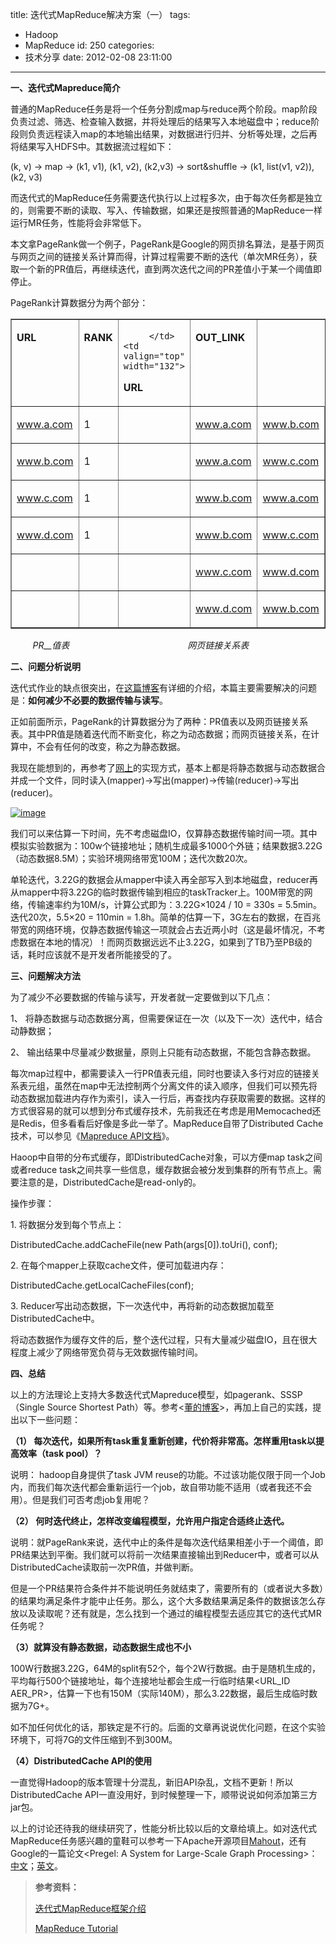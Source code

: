 title: 迭代式MapReduce解决方案（一）
tags:
  - Hadoop
  - MapReduce
id: 250
categories:
  - 技术分享
date: 2012-02-08 23:11:00
---

**一、迭代式Mapreduce简介**

普通的MapReduce任务是将一个任务分割成map与reduce两个阶段。map阶段负责过滤、筛选、检查输入数据，并将处理后的结果写入本地磁盘中；reduce阶段则负责远程读入map的本地输出结果，对数据进行归并、分析等处理，之后再将结果写入HDFS中。其数据流过程如下：
 <!--more-->  

(k, v) -&gt; map -&gt; (k1, v1), (k1, v2), (k2,v3) -&gt; sort&amp;shuffle -&gt; (k1, list(v1, v2)), (k2, v3)

而迭代式的MapReduce任务需要迭代执行以上过程多次，由于每次任务都是独立的，则需要不断的读取、写入、传输数据，如果还是按照普通的MapReduce一样运行MR任务，性能将会非常低下。

本文拿PageRank做一个例子，PageRank是Google的网页排名算法，是基于网页与网页之间的链接关系计算而得，计算过程需要不断的迭代（单次MR任务），获取一个新的PR值后，再继续迭代，直到两次迭代之间的PR差值小于某一个阈值即停止。

PageRank计算数据分为两个部分：    <table border="1" cellspacing="0" cellpadding="0"><tbody>       <tr>         <td valign="top" width="123">           <p>**URL**
         </td>          <td valign="top" width="66">           

**RANK**
         </td>          <td valign="top" width="76">           

         </td>          <td valign="top" width="132">           

**URL**
         </td>          <td valign="top" width="123">           

**OUT_LINK**
         </td>       </tr>        <tr>         <td valign="top" width="123">           

www.a.com
         </td>          <td valign="top" width="66">           

1
         </td>          <td valign="top" width="76">&#160;</td>          <td valign="top" width="132">           

www.a.com
         </td>          <td valign="top" width="123">           

www.b.com
         </td>       </tr>        <tr>         <td valign="top" width="123">           

www.b.com
         </td>          <td valign="top" width="66">           

1
         </td>          <td valign="top" width="76">&#160;</td>          <td valign="top" width="132">           

www.a.com
         </td>          <td valign="top" width="123">           

www.c.com
         </td>       </tr>        <tr>         <td valign="top" width="123">           

www.c.com
         </td>          <td valign="top" width="66">           

1
         </td>          <td valign="top" width="76">&#160;</td>          <td valign="top" width="132">           

www.b.com
         </td>          <td valign="top" width="123">           

www.a.com
         </td>       </tr>        <tr>         <td valign="top" width="123">           

www.d.com
         </td>          <td valign="top" width="66">           

1
         </td>          <td valign="top" width="76">&#160;</td>          <td valign="top" width="132">           

www.b.com
         </td>          <td valign="top" width="123">           

www.c.com
         </td>       </tr>        <tr>         <td valign="top" width="123">&#160;</td>          <td valign="top" width="66">&#160;</td>          <td valign="top" width="76">&#160;</td>          <td valign="top" width="132">           

www.c.com
         </td>          <td valign="top" width="123">           

www.d.com
         </td>       </tr>        <tr>         <td valign="top" width="123">&#160;</td>          <td valign="top" width="66">&#160;</td>          <td valign="top" width="76">&#160;</td>          <td valign="top" width="132">           

www.d.com
         </td>          <td valign="top" width="123">           

www.b.com
         </td>       </tr>     </tbody></table> </p>  

_&#160;&#160;&#160;&#160;&#160;&#160;&#160;&#160; PR__值表&#160;&#160;&#160;&#160;&#160;&#160;&#160;&#160;&#160;&#160;&#160;&#160;&#160;&#160;&#160;&#160;&#160;&#160;&#160;&#160;&#160;&#160;&#160;&#160;&#160;&#160;&#160;&#160;&#160;&#160;&#160;&#160;&#160;&#160;&#160;&#160;&#160;&#160;&#160;&#160;&#160;&#160;&#160;&#160;&#160;&#160;&#160; 网页链接关系表_

**二、问题分析说明**

迭代式作业的缺点很突出，在[这篇博客](http://dongxicheng.org/mapreduce/iterative-mapreduce-intro/)有详细的介绍，本篇主要需要解决的问题是：**如何减少不必要的数据传输与读写**。

正如前面所示，PageRank的计算数据分为了两种：PR值表以及网页链接关系表。其中PR值是随着迭代而不断变化，称之为动态数据；而网页链接关系，在计算中，不会有任何的改变，称之为静态数据。

我现在能想到的，再参考了[网上](http://blog.xebia.com/2011/09/27/wiki-pagerank-with-hadoop/)的实现方式，基本上都是将静态数据与动态数据合并成一个文件，同时读入(mapper)-&gt;写出(mapper)-&gt;传输(reducer)-&gt;写出(reducer)。

[![image](http://www.hongweiyi.com/wp-content/uploads/2012/02/image_thumb.png "image")](http://www.hongweiyi.com/wp-content/uploads/2012/02/image.png)&#160;

我们可以来估算一下时间，先不考虑磁盘IO，仅算静态数据传输时间一项。其中模拟实验数据为：100w个链接地址；随机生成最多1000个外链；结果数据3.22G（动态数据8.5M）；实验环境网络带宽100M；迭代次数20次。

单轮迭代，3.22G的数据会从mapper中读入再全部写入到本地磁盘，reducer再从mapper中将3.22G的临时数据传输到相应的taskTracker上。100M带宽的网络，传输速率约为10M/s，计算公式即为：3.22G×1024 / 10 = 330s = 5.5min。迭代20次，5.5×20 = 110min = 1.8h。简单的估算一下，3G左右的数据，在百兆带宽的网络环境，仅静态数据传输这一项就会占去近两小时（这是最坏情况，不考虑数据在本地的情况）！而网页数据远远不止3.22G，如果到了TB乃至PB级的话，耗时应该就不是开发者所能接受的了。

**三、问题解决方法**

为了减少不必要数据的传输与读写，开发者就一定要做到以下几点：

1、 将静态数据与动态数据分离，但需要保证在一次（以及下一次）迭代中，结合动静数据；

2、 输出结果中尽量减少数据量，原则上只能有动态数据，不能包含静态数据。

每次map过程中，都需要读入一行PR值表元组，同时也要读入多行对应的链接关系表元组，虽然在map中无法控制两个分离文件的读入顺序，但我们可以预先将动态数据加载进内存作为索引，读入一行后，再查找内存获取需要的数据。这样的方式很容易的就可以想到分布式缓存技术，先前我还在考虑是用Memocached还是Redis，但多看看后好像是多此一举了。MapReduce自带了Distributed Cache技术，可以参见《[Mapreduce API文档](http://hadoop.apache.org/common/docs/r0.20.203.0/api/org/apache/hadoop/filecache/DistributedCache.html)》。

Haoop中自带的分布式缓存，即DistributedCache对象，可以方便map task之间或者reduce task之间共享一些信息，缓存数据会被分发到集群的所有节点上。需要注意的是，DistributedCache是read-only的。

操作步骤：

1\. 将数据分发到每个节点上：

DistributedCache.addCacheFile(new Path(args[0]).toUri(), conf);&#160; 

2\. 在每个mapper上获取cache文件，便可加载进内存：

DistributedCache.getLocalCacheFiles(conf);

3\. Reducer写出动态数据，下一次迭代中，再将新的动态数据加载至DistributedCache中。

将动态数据作为缓存文件的后，整个迭代过程，只有大量减少磁盘IO，且在很大程度上减少了网络带宽负荷与无效数据传输时间。

**四、总结**

以上的方法理论上支持大多数迭代式Mapreduce模型，如pagerank、SSSP（Single Source Shortest Path）等。参考&lt;[董的博客](http://dongxicheng.org/mapreduce/iterative-mapreduce-intro/)&gt;，再加上自己的实践，提出以下一些问题：

**（1） 每次迭代，如果所有task重复重新创建，代价将非常高。怎样重用task以提高效率（task pool）？**

说明： hadoop自身提供了task JVM reuse的功能。不过该功能仅限于同一个Job内，而我们每次迭代都会重新运行一个job，故自带功能不适用（或者我还不会用）。但是我们可否考虑job复用呢？ 

**（2） 何时迭代终止，怎样改变编程模型，允许用户指定合适终止迭代。**

说明：就PageRank来说，迭代中止的条件是每次迭代结果相差小于一个阈值，即PR结果达到平衡。我们就可以将前一次结果直接输出到Reducer中，或者可以从DistributedCache读取前一次PR值，并做判断。

但是一个PR结果符合条件并不能说明任务就结束了，需要所有的（或者说大多数）的结果均满足条件才能中止任务。那么，这个大多数结果满足条件的数据该怎么存放以及读取呢？还有就是，怎么找到一个通过的编程模型去适应其它的迭代式MR任务呢？

**（3）就算没有静态数据，动态数据生成也不小**

100W行数据3.22G，64M的split有52个，每个2W行数据。由于是随机生成的，平均每行500个链接地址，每个连接地址都会生成一行临时结果&lt;URL_ID AER_PR&gt;，估算一下也有150M（实际140M），那么3.22数据，最后生成临时数据为7G+。

如不加任何优化的话，那铁定是不行的。后面的文章再说说优化问题，在这个实验环境下，可将7G的文件压缩到不到300M。

**（4）DistributedCache API的使用**

一直觉得Hadoop的版本管理十分混乱，新旧API杂乱，文档不更新！所以DistributedCache API一直没用好，到时候整理一下，顺带说说如何添加第三方jar包。

以上的讨论还待我的继续研究了，性能分析比较以后的文章给填上。如对迭代式MapReduce任务感兴趣的童鞋可以参考一下Apache开源项目[Mahout](http://mahout.apache.org/)，还有Google的一篇论文&lt;Pregel: A System for Large-Scale Graph Processing&gt;：[中文](http://blog.csdn.net/ae86_fc/article/details/5796640)；[英文](http://kowshik.github.com/JPregel/pregel_paper.pdf)。
  > **参考资料：**
> 
> [迭代式MapReduce框架介绍](http://dongxicheng.org/mapreduce/iterative-mapreduce-intro/)
> 
> [MapReduce Tutorial](http://hadoop.apache.org/common/docs/r0.20.203.0/mapred_tutorial.html)